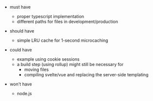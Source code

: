 - must have
	- proper typescript implementation
	- different paths for files in development/production
	
- should have
	- simple LRU cache for 1-second microcaching

- could have
	- example using cookie sessions
	- a build step (using rollup) might still be necessary for
		- moving files
		- compiling svelte/vue and replacing the server-side templating

- won't have
	- node.js
